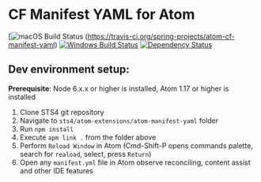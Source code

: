 # CF Manifest YAML for Atom
[![macOS Build Status](https://travis-ci.org/spring-projects/atom-cf-manifest-yaml.svg?branch=master) (https://travis-ci.org/spring-projects/atom-cf-manifest-yaml) [![Windows Build Status](https://ci.appveyor.com/api/projects/status/1jvknxt9jhykgrxo?svg=true)](https://ci.appveyor.com/project/spring-projects/atom-cf-manifest-yaml/branch/master) [![Dependency Status](https://david-dm.org/spring-projects/atom-cf-manifest-yaml.svg)](https://david-dm.org/spring-projects/atom-cf-manifest-yaml)

## Dev environment setup:
**Prerequisite**: Node 6.x.x or higher is installed, Atom 1.17 or higher is installed
1. Clone STS4 git repository
2. Navigate to `sts4/atom-extensions/atom-manifest-yaml` folder
3. Run `npm install`
4. Execute `apm link .` from the folder above
5. Perform `Reload Window` in Atom (Cmd-Shift-P opens commands palette, search for `reaload`, select, press `Return`)
6. Open any `manifest.yml` file in Atom observe reconciling, content assist and other IDE features
